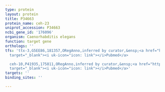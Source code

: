 ```yaml
---
type: protein
layout: protein
title: P34663
protein_name: ceh-23
uniprot_accession: P34663
ncbi_gene_id: '176096'
organism: Caenorhabditis elegans
function: target gene
orthologs: ''
tfs: 'ttx-3,G5EE86,181357,ORegAnno,inferred by curator,&ensp;<a href="https://www.ncbi.nlm.nih.gov/pubmed/?term=15177025%5Buid%5D+OR+26578589%5Buid%5D"
  target="_blank"><i uk-icon="icon: link"></i>Pubmed</a>

  ceh-10,P41935,175811,ORegAnno,inferred by curator,&ensp;<a href="https://www.ncbi.nlm.nih.gov/pubmed/?term=15177025%5Buid%5D+OR+26578589%5Buid%5D"
  target="_blank"><i uk-icon="icon: link"></i>Pubmed</a>'
targets: ''
binding_sites: ''

---
```

